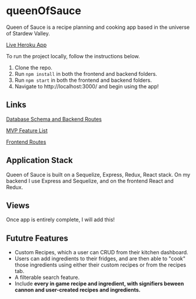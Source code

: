 # queenOfSauce
Queen of Sauce is a recipe planning and cooking app based in the universe of Stardew Valley.

[Live Heroku App](https://queenofsauce.herokuapp.com/)

To run the project locally, follow the instructions below.
1. Clone the repo.
2. Run `npm install` in both the frontend and backend folders.
3. Run `npm start`  in both the frontend and backend folders.
4. Navigate to http://localhost:3000/ and begin using the app!

## Links
[Database Schema and Backend Routes](https://github.com/cheshirekate8/queenOfSauce/wiki/Database-Schema-and-Backend-Routes)

[MVP Feature List](https://github.com/cheshirekate8/queenOfSauce/wiki/MVP-Feature-List)

[Frontend Routes](https://github.com/cheshirekate8/queenOfSauce/wiki/Wireframe-and-Frontend-Routes)

## Application Stack
Queen of Sauce is built on a Sequelize, Express, Redux, React stack. On my backend I use Express and Sequelize, and on the frontend React and Redux.

## Views
Once app is entirely complete, I will add this!

## Fututre Features
* Custom Recipes, which a user can CRUD from their kitchen dashboard.
* Users can add ingredients to their fridges, and are then able to "cook" those ingredients using either their custom recipes or from the recipes tab.
* A filterable search feature.
* Include <B>every<b> in game recipe and ingredient, with signifiers beween cannon and user-created recipes and ingredients.
